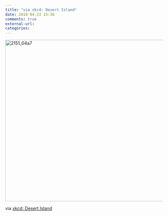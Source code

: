 ```yaml
---
title: "via xkcd: Desert Island"
date: 2010-04-23 15:38
comments: true
external-url:
categories:
---
```

[<img src="http://7.asset.soup.io/asset/0798/2151_04a7.png" width="740" height="518" alt="2151_04a7" />][1]

via [xkcd: Desert Island][2]

  [1]: http://xkcd.com/731/
  [2]: http://xkcd.com/731/

